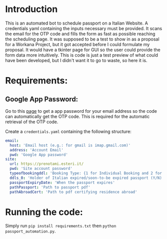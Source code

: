 # Introduction 
This is an automated bot to schedule passport on a Italian Website. A credentials yaml containing
the inputs necessary must be provided. It scans the email for the OTP code and fills the form as fast as possible
reaching the scheduling page. It was supposed to be a test to show in as a proposal for a Workana Project, but it got
accepted before I could formulate my proposal. It would have a tkinter page for GUI so the user could provide the form data more intuitively. This is code is just a test preview of what could have been developed, but I didn't want it to go to waste, so here it is.

# Requirements:
## Google App Password:
Go to this [page](https://support.google.com/accounts/answer/185833?hl=en) to get a app password
for your email address so the code can automatically get the OTP code. This is required for the automatic
retrieval of the OTP code.


Create a `credentials.yaml` containing the following structure:

```yaml
email:
  host: 'Email host (e.g.: for gmail is imap.gmail.com)'
  address: 'Account Email'
  pwd: 'Google App password'
site:
  url: https://prenotami.esteri.it/
  pwd: 'Site account password'
  typeofbookingddl: 'Booking Type: {1 for Individual Booking and 2 for Multiple Booking}'
  ddls_0: 'Holder of Italian expired/soon-to-be expired passport (Y/N) {1 for Yes and 2 for No}'
  passportExpiryDate: 'When the passport expires'
  pathPassport: 'Path to passport pdf'
  pathAbroadCert: 'Path to pdf certifying residence abroad'
```
# Running the code:
Simply run `pip install requirements.txt` then `python passport_automation.py`.
